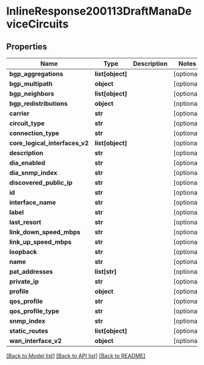 # InlineResponse200113DraftManaDeviceCircuits

## Properties
Name | Type | Description | Notes
------------ | ------------- | ------------- | -------------
**bgp_aggregations** | **list[object]** |  | [optional] 
**bgp_multipath** | **object** |  | [optional] 
**bgp_neighbors** | **list[object]** |  | [optional] 
**bgp_redistributions** | **object** |  | [optional] 
**carrier** | **str** |  | [optional] 
**circuit_type** | **str** |  | [optional] 
**connection_type** | **str** |  | [optional] 
**core_logical_interfaces_v2** | **list[object]** |  | [optional] 
**description** | **str** |  | [optional] 
**dia_enabled** | **str** |  | [optional] 
**dia_snmp_index** | **str** |  | [optional] 
**discovered_public_ip** | **str** |  | [optional] 
**id** | **str** |  | [optional] 
**interface_name** | **str** |  | [optional] 
**label** | **str** |  | [optional] 
**last_resort** | **str** |  | [optional] 
**link_down_speed_mbps** | **str** |  | [optional] 
**link_up_speed_mbps** | **str** |  | [optional] 
**loopback** | **str** |  | [optional] 
**name** | **str** |  | [optional] 
**pat_addresses** | **list[str]** |  | [optional] 
**private_ip** | **str** |  | [optional] 
**profile** | **object** |  | [optional] 
**qos_profile** | **str** |  | [optional] 
**qos_profile_type** | **str** |  | [optional] 
**snmp_index** | **str** |  | [optional] 
**static_routes** | **list[object]** |  | [optional] 
**wan_interface_v2** | **object** |  | [optional] 

[[Back to Model list]](../README.md#documentation-for-models) [[Back to API list]](../README.md#documentation-for-api-endpoints) [[Back to README]](../README.md)


